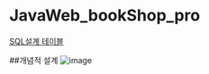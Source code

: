 # JavaWeb_bookShop_pro




[SQL설계 테이블](https://github.com/adbackend/JavaWeb_bookShop_pro/blob/master/src/main/webapp/WEB-INF/erd/bookshop_table.sql)


##개념적 설계
![image](https://user-images.githubusercontent.com/94349690/147237094-164cd0cb-2fb0-4fdc-8892-3e819bff83d6.png)
